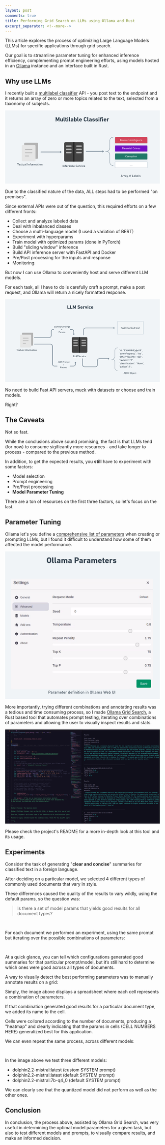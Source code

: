 ```yaml
---
layout: post
comments: true
title: Performing Grid Search on LLMs using Ollama and Rust
excerpt_separator: <!--more-->
---
```


This article explores the process of optimizing Large Language Models (LLMs) for specific applications through grid search.

Our goal is to streamline parameter tuning for enhanced inference efficiency, complementing prompt engineering efforts, using models hosted in an [Ollama](https://www.ollama.ai) instance and an interface built in Rust.

<!--more-->

## Why use LLMs

I recently built a [multilabel classifier](https://en.wikipedia.org/wiki/Multi-label_classification) API - you post text to the endpoint and it returns an array of zero or more topics related to the text, selected from a taxonomy of subjects.

![](https://github.com/dezoito/dezoito.github.io/blob/master/public/images/grid-multilabel-classifier_n.png?raw=true)

Due to the classified nature of the data, ALL steps had to be performed "on premises".

Since external APIs were out of the question, this required efforts on a few different fronts:

- Collect and analyze labeled data
- Deal with inbalanced classes
- Choose a multi-language model (I used a variation of BERT)
- Experiment with hyperparams
- Train model with optimized params (done in PyTorch)
- Build "sliding window" inference
- Build API inference server with FastAPI and Docker
- Pre/Post processing for the inputs and response
- Monitoring

But now I can use Ollama to conveniently host and serve different LLM models.

For each task, all I have to do is carefully craft a prompt, make a post request, and Ollama will return a nicely formatted response.

![](https://github.com/dezoito/dezoito.github.io/blob/master/public/images/grid-llm-service.png?raw=true)

No need to build Fast API servers, muck with datasets or choose and train models.

Right?

## The Caveats

Not so fast.

While the conclusions above sound promising, the fact is that LLMs tend (for now) to consume sigificantly more resources - and take longer to process - compared to the previous method.

In addition, to get the expected results, you **still** have to experiment with some factors:

- Model selection
- Prompt engineering
- Pre/Post processing
- **Model Parameter Tuning**

There are a ton of resources on the first three factors, so let's focus on the last.

## Parameter Tuning

Ollama let's you define a [comprehensive list of parameters](https://github.com/jmorganca/ollama/blob/main/docs/modelfile.md#parameter) when creating or prompting LLMs, but I found it difficult to understand how some of them affected the model performance.

![](https://github.com/dezoito/dezoito.github.io/blob/master/public/images/grid-ollama-params.png?raw=true)

More importantly, trying different combinations and annotating results was a tedious and time consuming process, so I made [Ollama Grid Search](https://github.com/dezoito/ollama-grid-search), a Rust based tool that automates prompt testing, iterating over combinations of parameters and allowing the user to visually inspect results and stats.

![](https://github.com/dezoito/dezoito.github.io/blob/master/public/images/grid-tool-view.png?raw=true)

Please check the project's README for a more in-depth look at this tool and its usage.

## Experiments

Consider the task of generating "**clear and concise**" summaries for classified text in a foreign language.

After deciding on a particular model, we selected 4 different types of commonly used documents that vary in style.

These differences caused the quality of the results to vary wildly, using the default params, so the question was:

<blockquote>
Is there a set of model params that yields good results for all document types?
</blockquote>

<IMAGE OF Params>

For each document we performed an experiment, using the same prompt but iterating over the possible combinations of parameters:

<IMAGE OF Results>

At a quick glance, you can tell which configurations generated good summaries for that particular prompt/model, but it’s still hard to determine which ones were good across all types of documents.

A way to visually detect the best performing parameters was to manually annotate results on a grid:

<Single spreadsheet>

Simply, the image above displays a spreadsheet where each cell represents a combination of parameters.

If that combination generated good results for a particular document type, we added its name to the cell.

Cells were collored according to the number of documents, producing a "heatmap" and clearly indicating that the params in cells (CELL NUMBERS HERE) generalized best for this application.

We can even repeat the same process, across different models:

<image of spreadsheets>

In the image above we test three different models:

- dolphin2.2-mistral:latest (custom SYSTEM prompt)
- dolphin2.2-mistral:latest (default SYSTEM prompt)
- dolphin2.2-mistral:7b-q4_0 (default SYSTEM prompt)

We can clearly see that the quantized model did not perform as well as the other ones.

## Conclusion

In conclusion, the process above, assisted by Ollama Grid Search, was very useful in determining the optimal model parameters for a given task, but also to test different models and prompts, to visually compare results, and make an informed decision.
